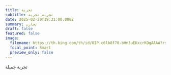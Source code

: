 ```yaml
---
title: تجربة
subtitle: تجربة تجربة
date: 2025-02-20T19:31:00.000Z
summary: تجارب
draft: false
featured: false
image:
  filename: https://th.bing.com/th/id/OIP.c6lb8f70-bHn3uEKxcrKOgAAAA?rs=1&pid=ImgDetMain
  focal_point: Smart
  preview_only: false
---
```

تجربة جميلة
